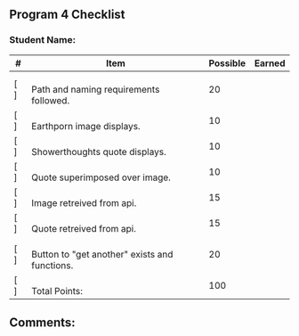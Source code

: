 ## Program 4 Checklist

### Student Name: 

| #   | Item                                              | Possible | Earned |
|-----|---------------------------------------------------|----------|--------|
| [ ] | <br> Path and naming requirements followed.       | 20       |        |
| [ ] | <br>Earthporn image displays.                     | 10       |        |
| [ ] | <br>Showerthoughts quote displays.                | 10       |        |
| [ ] | <br>Quote superimposed over image.                | 10       |        |
| [ ] | <br>Image retreived from api.                     | 15       |        |
| [ ] | <br>Quote retreived from api.                     | 15       |        |
| [ ] | <br>Button to "get another" exists and functions. | 20       |        |
| [ ] | <br>Total Points:                                 | 100       |        |

## Comments:
